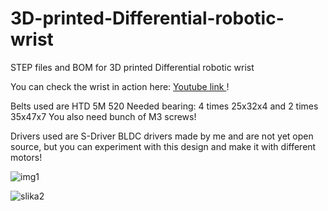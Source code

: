 # 3D-printed-Differential-robotic-wrist
STEP files and BOM for 3D printed Differential robotic wrist

You can check the wrist in action here:  [Youtube link ](https://www.youtube.com/watch?v=fCLbL_qN5hQ&ab_channel=PetarCrnjak) !

Belts used are HTD 5M 520 
Needed bearing: 4 times 25x32x4 and 2 times 35x47x7
You also need bunch of M3 screws!

Drivers used are S-Driver BLDC drivers made by me and are not yet open source, but you can experiment with this design and make it with different motors!

![img1](https://user-images.githubusercontent.com/30388414/105640799-3f8d9400-5e80-11eb-9eb0-c223556598e9.png)

![slika2](https://user-images.githubusercontent.com/30388414/105640704-a3fc2380-5e7f-11eb-8a9f-7758e67210b8.png)
